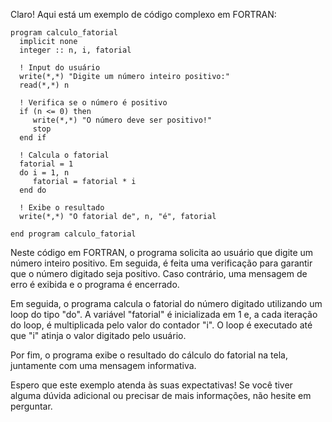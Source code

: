 Claro! Aqui está um exemplo de código complexo em FORTRAN:

```
program calculo_fatorial
  implicit none
  integer :: n, i, fatorial

  ! Input do usuário
  write(*,*) "Digite um número inteiro positivo:"
  read(*,*) n

  ! Verifica se o número é positivo
  if (n <= 0) then
     write(*,*) "O número deve ser positivo!"
     stop
  end if

  ! Calcula o fatorial
  fatorial = 1
  do i = 1, n
     fatorial = fatorial * i
  end do

  ! Exibe o resultado
  write(*,*) "O fatorial de", n, "é", fatorial

end program calculo_fatorial
```

Neste código em FORTRAN, o programa solicita ao usuário que digite um número inteiro positivo. Em seguida, é feita uma verificação para garantir que o número digitado seja positivo. Caso contrário, uma mensagem de erro é exibida e o programa é encerrado.

Em seguida, o programa calcula o fatorial do número digitado utilizando um loop do tipo "do". A variável "fatorial" é inicializada em 1 e, a cada iteração do loop, é multiplicada pelo valor do contador "i". O loop é executado até que "i" atinja o valor digitado pelo usuário.

Por fim, o programa exibe o resultado do cálculo do fatorial na tela, juntamente com uma mensagem informativa.

Espero que este exemplo atenda às suas expectativas! Se você tiver alguma dúvida adicional ou precisar de mais informações, não hesite em perguntar.